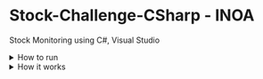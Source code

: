 # Stock-Challenge-CSharp - INOA
Stock Monitoring using C#, Visual Studio

<details>
<summary>How to run</summary>

Go to `Releases > v1.0.0`
![Alt text](./Images/release-on-repository.png)

Click on `stock-monitoring.rar` to download it
![Alt text](./Images/release-info.png)

Extract the Folder `Publish` from `stock-monitoring.rar`.<br>
Open `Publish/Configurations/email-configuration.json` and change the `emailRecipients` property to the email you want to receive the sell/buy alerts
![Alt text](./Images/release-email-recipients.png)

Then, enter the Folder `Publish` on Terminal<br>
run `.\stock-monitoring.exe <stock> <value to sell> <value to buy>`<br>
Obs: In `<value to sell>` and `<value to buy>` use comma, not dot, to separate integer and decimal<br>
Ex: `.\stock-monitoring.exe PETR4 23,63 22,48`
![Alt text](./Images/release-run.png)

Obs:
- The program monitores the selected stock, minute by minute.
- The start minute can have delay between 20 - 45 minutes. That means that if you start the program at 13:30h, the initial monitored time can be between 12:45h and 13:10h
- Ex: Started the program at 13:30h. The initial time the stock was consulted was 13:00h. Then the next minute it will show the stock value on 13:01h, then 13:02h, and so on.
</details>

<details>
<summary>How it works</summary>

The exe file needs 3 arguments: `stock name`, `value to sell`, `value to buy`<br>
The program uses two json files (that should be on `Publish/Configurations`) with data used for configure the email sender:
```
email-configuration.json:{
    {
        "serverSMTP": string,
        "serverPORT": number,
        "senderName": string,
        "senderEmail": string,
        "senderAppPassword": string,
        "emailRecipients":[
            {
                "name": string,
                "email": string
            },
            {
                "name": string,
                "email": string
            },
            ...
        ]
    }
}
```
```
email-templates.json:{
    "sellAlert":{
        "title": string,
        "body":  string
    },
    "buyAlert":{
        "title": string,
        "body":  string
    }
}
```
Obs:
- In `email-templates.json > sellAlert, buyAlert`<br>
- The title and body must be strings with parameters. 
- Title must have '{0}' as the stock name. 
- Body must have '{0}' as the stock name, '{1}' as the stock's current value, '{2}' as the template's limit value ('value to sell' on 'sellAlert' and 'value to buy' in 'buyAlert')
- Body can be written in HTML 
</details>
